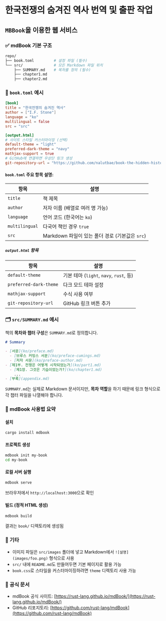 # 한국전쟁의 숨겨진 역사 번역 및 출판 작업

## `MBBook`을 이용한 웹 서비스

### ✅ mdBook 기본 구조

```bash
repo/
├── book.toml         # 설정 파일 (필수)
└── src/              # 모든 Markdown 파일 위치
    ├── SUMMARY.md    # 목차를 정의 (필수)
    ├── chapter1.md
    ├── chapter2.md
```

### 📁 `book.toml` 예시

```toml
[book]
title = "한국전쟁의 숨겨진 역사"
author = ["I.F. Stone"]
language = "ko"
multilingual = false
src = "src"

[output.html]
# 사이트 스타일 커스터마이징 (선택)
default-theme = "light"
preferred-dark-theme = "navy"
mathjax-support = true
# GitHub에 연결하면 우상단 링크 생성
git-repository-url = "https://github.com/nalutbae/book-the-hidden-history-of-the-korean-war"
```

#### `book.toml` 주요 항목 설명:

| 항목           | 설명                                            |
| -------------- | ----------------------------------------------- |
| `title`        | 책 제목                                         |
| `author`       | 저자 이름 (배열로 여러 명 가능)                 |
| `language`     | 언어 코드 (한국어는 `ko`)                       |
| `multilingual` | 다국어 책인 경우 `true`                         |
| `src`          | Markdown 파일이 있는 폴더 경로 (기본값은 `src`) |

##### `output.html` 항목

| 항목                   | 설명                                    |
| ---------------------- | --------------------------------------- |
| `default-theme`        | 기본 테마 (`light`, `navy`, `rust`, 등) |
| `preferred-dark-theme` | 다크 모드 테마 설정                     |
| `mathjax-support`      | 수식 사용 여부                          |
| `git-repository-url`   | GitHub 링크 버튼 추가                   |

### 🗂️ `src/SUMMARY.md` 예시

책의 **목차와 챕터 구성**은 `SUMMARY.md`로 정의합니다.

```markdown
# Summary

- [서문](ko/preface.md)
  - [브루스 커밍스 서문](ko/preface-cumings.md)
  - [저자 서문](ko/preface-author.md)
- [제1부. 전쟁은 어떻게 시작되었는가](ko/part1.md)
  - [제1장. 그것은 기습이었는가?](ko/chapter1.md)
    ...
- [부록](appendix.md)
```

`SUMMARY.md`는 실제로 Markdown 문서이지만, **목차 역할**을 하기 때문에 링크 형식으로 각 챕터 파일을 나열해야 합니다.

### 🚀 mdBook 사용법 요약

#### 설치

```bash
cargo install mdbook
```

#### 프로젝트 생성

```bash
mdbook init my-book
cd my-book
```

#### 로컬 서버 실행

```bash
mdbook serve
```

브라우저에서 `http://localhost:3000`으로 확인

#### 빌드 (정적 HTML 생성)

```bash
mdbook build
```

결과는 `book/` 디렉토리에 생성됨

### 📝 기타

- 이미지 파일은 `src/images` 폴더에 넣고 Markdown에서 `![설명](images/foo.png)` 형식으로 사용
- `src/` 내에 `README.md`도 만들어두면 기본 페이지로 활용 가능
- `book.css`로 스타일을 커스터마이징하려면 `theme` 디렉토리 사용 가능

### 🔗 공식 문서

- mdBook 공식 사이트: [https://rust-lang.github.io/mdBook/](https://rust-lang.github.io/mdBook/)
- GitHub 리포지토리: [https://github.com/rust-lang/mdBook](https://github.com/rust-lang/mdBook)
